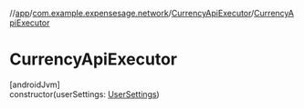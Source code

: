 //[app](../../../index.md)/[com.example.expensesage.network](../index.md)/[CurrencyApiExecutor](index.md)/[CurrencyApiExecutor](-currency-api-executor.md)

# CurrencyApiExecutor

[androidJvm]\
constructor(userSettings: [UserSettings](../../com.example.expensesage.data/-user-settings/index.md))
